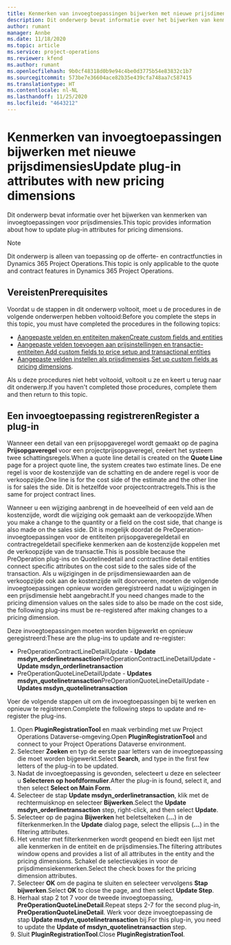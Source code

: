 ```yaml
---
title: Kenmerken van invoegtoepassingen bijwerken met nieuwe prijsdimensies
description: Dit onderwerp bevat informatie over het bijwerken van kenmerken van invoegtoepassingen voor prijsdimensies.
author: rumant
manager: Annbe
ms.date: 11/18/2020
ms.topic: article
ms.service: project-operations
ms.reviewer: kfend
ms.author: rumant
ms.openlocfilehash: 9b0cf48318d0b9e94c4be0d3775b54e83832c1b7
ms.sourcegitcommit: 573be7e36604ace82b35e439cfa748aa7c587415
ms.translationtype: HT
ms.contentlocale: nl-NL
ms.lasthandoff: 11/25/2020
ms.locfileid: "4643212"
---
```

# <a name="update-plug-in-attributes-with-new-pricing-dimensions"></a><span data-ttu-id="884b5-103">Kenmerken van invoegtoepassingen bijwerken met nieuwe prijsdimensies</span><span class="sxs-lookup"><span data-stu-id="884b5-103">Update plug-in attributes with new pricing dimensions</span></span>

<span data-ttu-id="884b5-104">Dit onderwerp bevat informatie over het bijwerken van kenmerken van invoegtoepassingen voor prijsdimensies.</span><span class="sxs-lookup"><span data-stu-id="884b5-104">This topic provides information about how to update plug-in attributes for pricing dimensions.</span></span>

> [!NOTE]
> <span data-ttu-id="884b5-105">Dit onderwerp is alleen van toepassing op de offerte- en contractfuncties in Dynamics 365 Project Operations.</span><span class="sxs-lookup"><span data-stu-id="884b5-105">This topic is only applicable to the quote and contract features in Dynamics 365 Project Operations.</span></span>

## <a name="prerequisites"></a><span data-ttu-id="884b5-106">Vereisten</span><span class="sxs-lookup"><span data-stu-id="884b5-106">Prerequisites</span></span>
<span data-ttu-id="884b5-107">Voordat u de stappen in dit onderwerp voltooit, moet u de procedures in de volgende onderwerpen hebben voltooid:</span><span class="sxs-lookup"><span data-stu-id="884b5-107">Before you complete the steps in this topic, you must have completed the procedures in the following topics:</span></span>

  - [<span data-ttu-id="884b5-108">Aangepaste velden en entiteiten maken</span><span class="sxs-lookup"><span data-stu-id="884b5-108">Create custom fields and entities</span></span>](create-custom-fields-entities-pricing-dimensions.md) 
  - [<span data-ttu-id="884b5-109">Aangepaste velden toevoegen aan prijsinstellingen en transactie-entiteiten </span><span class="sxs-lookup"><span data-stu-id="884b5-109">Add custom fields to price setup and transactional entities</span></span>](add-custom-fields-price-setup-transactional-entities.md)
  - <span data-ttu-id="884b5-110">[Aangepaste velden instellen als prijsdimensies](set-up-custom-fields-pricing-dimensions.md).</span><span class="sxs-lookup"><span data-stu-id="884b5-110">[Set up custom fields as pricing dimensions](set-up-custom-fields-pricing-dimensions.md).</span></span> 
  
<span data-ttu-id="884b5-111">Als u deze procedures niet hebt voltooid, voltooit u ze en keert u terug naar dit onderwerp.</span><span class="sxs-lookup"><span data-stu-id="884b5-111">If you haven't completed those procedures, complete them and then return to this topic.</span></span>

## <a name="register-a-plug-in"></a><span data-ttu-id="884b5-112">Een invoegtoepassing registreren</span><span class="sxs-lookup"><span data-stu-id="884b5-112">Register a plug-in</span></span>
<span data-ttu-id="884b5-113">Wanneer een detail van een prijsopgaveregel wordt gemaakt op de pagina **Prijsopgaveregel** voor een projectprijsopgaveregel, creëert het systeem twee schattingsregels.</span><span class="sxs-lookup"><span data-stu-id="884b5-113">When a quote line detail is created on the **Quote Line** page for a project quote line, the system creates two estimate lines.</span></span> <span data-ttu-id="884b5-114">De ene regel is voor de kostenzijde van de schatting en de andere regel is voor de verkoopzijde.</span><span class="sxs-lookup"><span data-stu-id="884b5-114">One line is for the cost side of the estimate and the other line is for sales the side.</span></span> <span data-ttu-id="884b5-115">Dit is hetzelfde voor projectcontractregels.</span><span class="sxs-lookup"><span data-stu-id="884b5-115">This is the same  for project contract lines.</span></span>

<span data-ttu-id="884b5-116">Wanneer u een wijziging aanbrengt in de hoeveelheid of een veld aan de kostenzijde, wordt die wijziging ook gemaakt aan de verkoopzijde.</span><span class="sxs-lookup"><span data-stu-id="884b5-116">When you make a change to the quantity or a field on the cost side, that change is also made on the sales side.</span></span> <span data-ttu-id="884b5-117">Dit is mogelijk doordat de PreOperation-invoegtoepassingen voor de entiteiten prijsopgaveregeldetail en contractregeldetail specifieke kenmerken aan de kostenzijde koppelen met de verkoopzijde van de transactie.</span><span class="sxs-lookup"><span data-stu-id="884b5-117">This is possible because the PreOperation plug-ins on Quotelinedetail and contractline detail entities connect specific attributes on the cost side to the sales side of the transaction.</span></span> <span data-ttu-id="884b5-118">Als u wijzigingen in de prijsdimensiewaarden aan de verkoopzijde ook aan de kostenzijde wilt doorvoeren, moeten de volgende invoegtoepassingen opnieuw worden geregistreerd nadat u wijzigingen in een prijsdimensie hebt aangebracht.</span><span class="sxs-lookup"><span data-stu-id="884b5-118">If you need changes made to the pricing dimension values on the sales side to also be made on the cost side, the following plug-ins must be re-registered after making changes to a pricing dimension.</span></span>

<span data-ttu-id="884b5-119">Deze invoegtoepassingen moeten worden bijgewerkt en opnieuw geregistreerd:</span><span class="sxs-lookup"><span data-stu-id="884b5-119">These are the plug-ins to update and re-register:</span></span>

- <span data-ttu-id="884b5-120">PreOperationContractLineDetailUpdate - **Update msdyn_orderlinetransaction**</span><span class="sxs-lookup"><span data-stu-id="884b5-120">PreOperationContractLineDetailUpdate - **Update msdyn_orderlinetransaction**</span></span>
- <span data-ttu-id="884b5-121">PreOperationQuoteLineDetailUpdate - **Updates msdyn_quotelinetransaction**</span><span class="sxs-lookup"><span data-stu-id="884b5-121">PreOperationQuoteLineDetailUpdate - **Updates msdyn_quotelinetransaction**</span></span>

<span data-ttu-id="884b5-122">Voer de volgende stappen uit om de invoegtoepassingen bij te werken en opnieuw te registreren.</span><span class="sxs-lookup"><span data-stu-id="884b5-122">Complete the following steps to update and re-register the plug-ins.</span></span>

1. <span data-ttu-id="884b5-123">Open **PluginRegistrationTool** en maak verbinding met uw Project Operations Dataverse-omgeving.</span><span class="sxs-lookup"><span data-stu-id="884b5-123">Open **PluginRegistrationTool** and connect to your Project Operations Dataverse environment.</span></span>
2. <span data-ttu-id="884b5-124">Selecteer **Zoeken** en typ de eerste paar letters van de invoegtoepassing die moet worden bijgewerkt.</span><span class="sxs-lookup"><span data-stu-id="884b5-124">Select **Search**, and type in the first few letters of the plug-in to be updated.</span></span>
3. <span data-ttu-id="884b5-125">Nadat de invoegtoepassing is gevonden, selecteert u deze en selecteer u **Selecteren op hoofdformulier**.</span><span class="sxs-lookup"><span data-stu-id="884b5-125">After the plug-in is found, select it, and then select **Select on Main Form**.</span></span>
4. <span data-ttu-id="884b5-126">Selecteer de stap **Update msdyn_orderlinetransaction**, klik met de rechtermuisknop en selecteer **Bijwerken**.</span><span class="sxs-lookup"><span data-stu-id="884b5-126">Select the **Update msdyn_orderlinetransaction** step, right-click, and then select **Update**.</span></span>
5. <span data-ttu-id="884b5-127">Selecteer op de pagina **Bijwerken** het beletselteken (**...**) in de filterkenmerken.</span><span class="sxs-lookup"><span data-stu-id="884b5-127">In the **Update** dialog page, select the ellipsis (**...**) in the filtering attributes.</span></span>
6. <span data-ttu-id="884b5-128">Het venster met filterkenmerken wordt geopend en biedt een lijst met alle kenmerken in de entiteit en de prijsdimensies.</span><span class="sxs-lookup"><span data-stu-id="884b5-128">The filtering attributes window opens and provides a list of all attributes in the entity and the pricing dimensions.</span></span> <span data-ttu-id="884b5-129">Schakel de selectievakjes in voor de prijsdimensiekenmerken.</span><span class="sxs-lookup"><span data-stu-id="884b5-129">Select the check boxes for the pricing dimension attributes.</span></span>
7. <span data-ttu-id="884b5-130">Selecteer **OK** om de pagina te sluiten en selecteer vervolgens **Stap bijwerken**.</span><span class="sxs-lookup"><span data-stu-id="884b5-130">Select **OK** to close the page, and then select **Update Step**.</span></span>
8. <span data-ttu-id="884b5-131">Herhaal stap 2 tot 7 voor de tweede invoegtoepassing, **PreOperationQuoteLineDetail**.</span><span class="sxs-lookup"><span data-stu-id="884b5-131">Repeat steps 2-7 for the second plug-in, **PreOperationQuoteLineDetail**.</span></span> <span data-ttu-id="884b5-132">Werk voor deze invoegtoepassing de stap **Update msdyn_quotelinetransaction** bij.</span><span class="sxs-lookup"><span data-stu-id="884b5-132">For this plug-in, you need to update the **Update of msdyn_quotelinetransaction** step.</span></span>
9. <span data-ttu-id="884b5-133">Sluit **PluginRegistrationTool**.</span><span class="sxs-lookup"><span data-stu-id="884b5-133">Close **PluginRegistrationTool**.</span></span>
